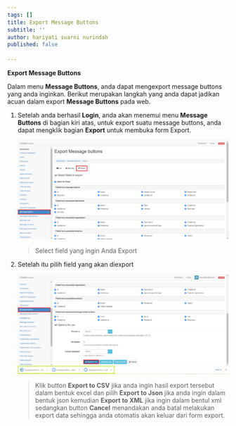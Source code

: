 ```yaml
---
tags: []
title: Export Message Buttons
subtitle: ''
author: hariyati suarni nurindah
published: false

---
```

**Export Message Buttons**

Dalam menu **Message Buttons**, anda dapat mengexport message buttons yang anda inginkan. Berikut merupakan langkah yang anda dapat jadikan acuan dalam export **Message Buttons** pada web.

1. Setelah anda berhasil **Login**, anda akan menemui menu **Message Buttons** di bagian kiri atas, untuk export suatu message buttons, anda dapat mengklik bagian **Export** untuk membuka form Export.

   ![](/uploads/messagebuttons3.PNG)

   > Select field yang ingin Anda Export
2. Setelah itu pilih field yang akan diexport

   ![](/uploads/message-buttons5.PNG)

   > Klik button **Export to CSV** jika anda ingin hasil export tersebut dalam bentuk excel dan pilih **Export to Json** jika anda ingin dalam bentuk json kemudian **Export to XML** jika ingin dalam bentul xml sedangkan button **Cancel** menandakan anda batal melakukan export data sehingga anda otomatis akan keluar dari form export.